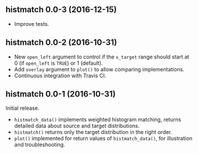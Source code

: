 ## histmatch 0.0-3 (2016-12-15)

- Improve tests.


## histmatch 0.0-2 (2016-10-31)

- New `open_left` argument to control if the `x_target` range should start at 0 (if `open_left` is `TRUE`) or 1 (default).
- Add `overlay` argument to `plot()` to allow comparing implementations.
- Continuous integration with Travis CI.


## histmatch 0.0-1 (2016-10-31)

Initial release.

- `histmatch_data()` implements weighted histogram matching, returns detailed data about source and target distributions.
- `histmatch()` returns only the target distribution in the right order.
- `plot()` implemented for return values of `histmatch_data()`, for illustration and troubleshooting.
